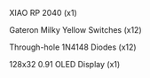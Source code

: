 XIAO RP 2040 (x1)

Gateron Milky Yellow Switches (x12)

Through-hole 1N4148 Diodes (x12)

128x32 0.91 OLED Display (x1)
